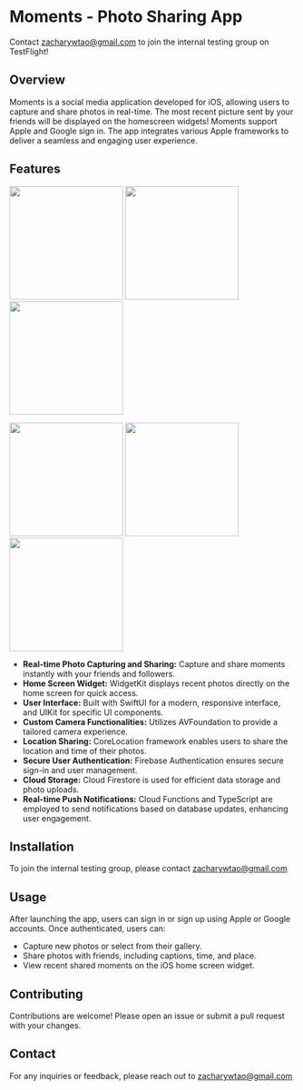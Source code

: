 # Moments - Photo Sharing App

Contact zacharywtao@gmail.com to join the internal testing group on TestFlight!

## Overview
Moments is a social media application developed for iOS, allowing users to capture and share photos in real-time. The most recent picture sent by your friends will be displayed on the homescreen widgets! Moments support Apple and Google sign in. The app integrates various Apple frameworks to deliver a seamless and engaging user experience.

## Features
<p float="left">
  <img src="https://github.com/ZacharyTao/Moment---photo-sharing-app/assets/111452513/7ba82109-1452-42c4-8796-4715e772ff8c" width="200" />
  <img src="https://github.com/ZacharyTao/Moment---photo-sharing-app/assets/111452513/bdcdcd82-21bc-453a-8b9a-a59323fa97fb" width="200" /> 
  <img src="https://github.com/ZacharyTao/Moment---photo-sharing-app/assets/111452513/69f5c9f5-a0d6-43a1-bcc2-460c7dff9c4b" width="200" />
</p>

<p float="left">
  <img src="https://github.com/ZacharyTao/Moment---photo-sharing-app/assets/111452513/e499cf0b-bee4-434f-a2fe-79c59da8dccc" width="200" />
  <img src="https://github.com/ZacharyTao/Moment---photo-sharing-app/assets/111452513/9dd2d355-564f-40c3-b576-45077b45f9e6" width="200" />
  <img src="https://github.com/ZacharyTao/Moment---photo-sharing-app/assets/111452513/bd14e2f6-6788-41e9-ac4d-5bf6b0a93344" width="200" />
</p>

- **Real-time Photo Capturing and Sharing:** Capture and share moments instantly with your friends and followers.
- **Home Screen Widget:** WidgetKit displays recent photos directly on the home screen for quick access.
- **User Interface:** Built with SwiftUI for a modern, responsive interface, and UIKit for specific UI components.
- **Custom Camera Functionalities:** Utilizes AVFoundation to provide a tailored camera experience.
- **Location Sharing:** CoreLocation framework enables users to share the location and time of their photos.
- **Secure User Authentication:** Firebase Authentication ensures secure sign-in and user management.
- **Cloud Storage:** Cloud Firestore is used for efficient data storage and photo uploads.
- **Real-time Push Notifications:** Cloud Functions and TypeScript are employed to send notifications based on database updates, enhancing user engagement.

## Installation

To join the internal testing group, please contact zacharywtao@gmail.com

## Usage

After launching the app, users can sign in or sign up using Apple or Google accounts. Once authenticated, users can:

- Capture new photos or select from their gallery.
- Share photos with friends, including captions, time, and place.
- View recent shared moments on the iOS home screen widget.

## Contributing

Contributions are welcome! Please open an issue or submit a pull request with your changes.

## Contact

For any inquiries or feedback, please reach out to zacharywtao@gmail.com


